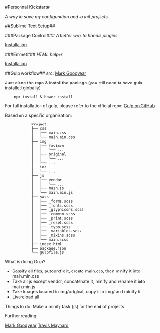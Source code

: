 #Personnal Kickstart#

*A way to save my configuration and to init projects*

##Sublime Text Setup##

###Package Control###
*A better way to handle plugins*

[Installation](https://sublime.wbond.net/installation)

###Emmet###
*HTML helper*

[Installation](https://github.com/sergeche/emmet-sublime)


##Gulp workflow##
src: [Mark Goodyear](http://markgoodyear.com/2014/01/getting-started-with-gulp/)

Just clone the repo & install the package (you still need to have gulp installed globally)
        
        npm install & bower install

For full installation of gulp, please refer to the official repo: [Gulp on GitHub](https://github.com/gulpjs/gulp/blob/master/docs/getting-started.md)


Based on a specific organisation:


				Project
		        ├── css
		        │   ├── main.css
		        │   └── main.min.css
		        ├── img
		        │   ├── favicon
		        │   │   └── ...
		        │   ├── original
		        │   │   └── ...
		        │   └── ...
		        ├── inc
		        │   └── ...
		        ├── js
		        │   ├── vendor
		        │   │   └── ...
		        │   ├── main.js
		        │   └── main.min.js
		        ├── sass
		        │   ├── _forms.scss
		        │   ├── _fonts.scss
		        │   ├── _glyphicons.scss
		        │   ├── _common.scss
		        │   ├── _print.scss
		        │   ├── _reset.scss
		        │   ├── _typo.scss
		        │   ├── _variables.scss
		        │   ├── _mixins.scss
		        │   └── main.scss
		        ├── index.html
		        ├── package.json
		        └── gulpfile.js

What is doing Gulp?
- Sassify all files, autoprefix it, create main.css, then minify it into main.min.css
- Take all js except vendor, concatenate it, minify and rename it into main.min.js
- Take images located in img/original, copy it in img/ and minify it
- Livereload all


Things to do:
Make a minify task (js) for the end of projects

Further reading:

[Mark Goodyear](http://markgoodyear.com/2014/01/getting-started-with-gulp/)
[Travis Maynard](http://travismaynard.com/writing/getting-started-with-gulp)

